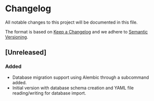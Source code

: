 # Changelog

All notable changes to this project will be documented in this file.

The format is based on [Keep a Changelog](https://keepachangelog.com/en/1.1.0/)
and we adhere to [Semantic Versioning](https://semver.org/spec/v2.0.0.html).

## [Unreleased]

### Added

- Database migration support using Alembic through a subcommand added.
- Initial version with database schema creation and YAML file reading/writing 
  for database import.
